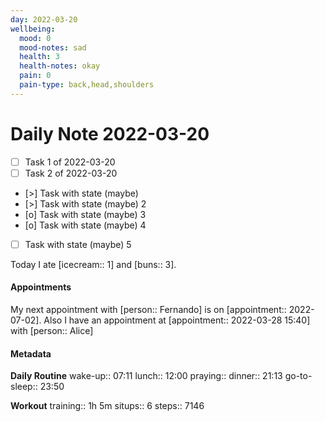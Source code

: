 ```yaml
---
day: 2022-03-20
wellbeing:
  mood: 0
  mood-notes: sad
  health: 3
  health-notes: okay
  pain: 0
  pain-type: back,head,shoulders
---
```


# Daily Note 2022-03-20

- [ ] Task 1 of 2022-03-20
- [ ] Task 2 of 2022-03-20
- [>] Task with state (maybe)
- [>] Task with state (maybe) 2
- [o] Task with state (maybe) 3
- [o] Task with state (maybe) 4
- [ ] Task with state (maybe) 5

Today I ate [icecream:: 1] and [buns:: 3].

#### Appointments
My next appointment with [person:: Fernando] is on [appointment:: 2022-07-02].
Also I have an appointment at [appointment:: 2022-03-28 15:40] with [person:: Alice]

#### Metadata

**Daily Routine**
wake-up:: 07:11
lunch:: 12:00
praying:: 
dinner:: 21:13
go-to-sleep:: 23:50

**Workout**
training:: 1h 5m
situps:: 6
steps:: 7146
